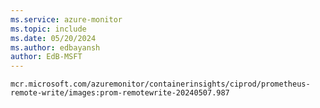 ```yaml
---
ms.service: azure-monitor
ms.topic: include
ms.date: 05/20/2024
ms.author: edbayansh
author: EdB-MSFT
---
```


`mcr.microsoft.com/azuremonitor/containerinsights/ciprod/prometheus-remote-write/images:prom-remotewrite-20240507.987`